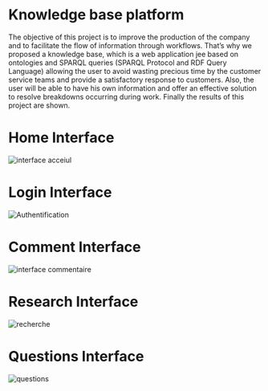 # Knowledge base platform
The objective of this project is to improve the production of the company and to facilitate the flow of information through workflows.
That’s why we proposed a knowledge base, which is a web application jee based on ontologies and SPARQL queries (SPARQL Protocol and RDF Query Language) allowing the user to avoid wasting precious time by the customer service teams and provide a satisfactory response to customers. Also, the user will be able to have his own information and offer an effective solution to resolve breakdowns occurring during work. Finally the results of this project are shown.

# Home Interface
![interface acceiul](https://github.com/RahmaHaouas/platform/assets/93491702/4efe5ae2-aa08-4fa6-8d4d-7e2928489be8)
# Login Interface
![Authentification](https://github.com/RahmaHaouas/platform/assets/93491702/ba8eacff-336c-456f-b3ec-2859423aa6bd)
# Comment Interface
![interface commentaire](https://github.com/RahmaHaouas/platform/assets/93491702/bb2f6c77-56a5-4bc9-bdfc-ab0f7e7336ca)
# Research Interface
![recherche](https://github.com/RahmaHaouas/platform/assets/93491702/a27dde28-f307-471a-bf90-5e13b8ebf19a)
# Questions Interface
![questions](https://github.com/RahmaHaouas/platform/assets/93491702/f0672868-d429-41a7-bd2b-39e6d827d0e2)

